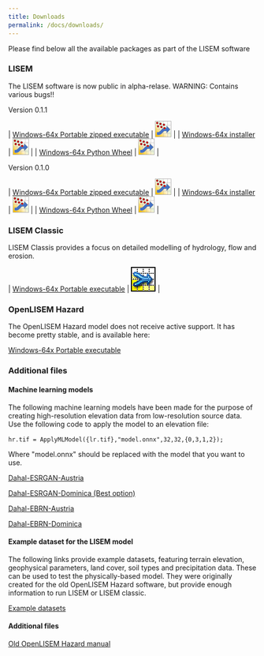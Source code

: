 ```yaml
---
title: Downloads
permalink: /docs/downloads/
---
```


Please find below all the available packages as part of the LISEM software 

### LISEM
The LISEM software is now public in alpha-relase. WARNING: Contains various bugs!! 

Version 0.1.1

| [Windows-64x Portable zipped executable](https://sourceforge.net/projects/lisem/files/LISEM%20%28beta%20release%20new%20software%29/Portable/lisem_0.1.1.zip/download) | ![LISEM](/assets/img/logonav.png) |
| [Windows-64x installer](https://sourceforge.net/projects/lisem/files/LISEM%20%28beta%20release%20new%20software%29/Installer/LISEM-0.1.1-win64.exe/download) | ![LISEM](/assets/img/logonav.png) |
| [Windows-64x Python Wheel](https://sourceforge.net/projects/lisem/files/LISEM%20%28beta%20release%20new%20software%29/Python%20Wheel/lisem-0.1.1-py3-none-any.whl/download) | ![LISEM](/assets/img/logonav.png) |

Version 0.1.0

| [Windows-64x Portable zipped executable](https://sourceforge.net/projects/lisem/files/LISEM%20%28beta%20release%20new%20software%29/Portable/lisem.zip/download) | ![LISEM](/assets/img/logonav.png) |
| [Windows-64x installer](https://sourceforge.net/projects/lisem/files/LISEM%20%28beta%20release%20new%20software%29/Installer/LISEM-0.1.0-win64.exe/download) | ![LISEM](/assets/img/logonav.png) |
| [Windows-64x Python Wheel](https://sourceforge.net/projects/lisem/files/LISEM%20%28beta%20release%20new%20software%29/Python%20Wheel/lisem-0.1.0-py3-none-any.whl/download) | ![LISEM](/assets/img/logonav.png) |

### LISEM Classic
LISEM Classis provides a focus on detailed modelling of hydrology, flow and erosion.

| [Windows-64x Portable executable](https://sourceforge.net/projects/lisem/files/openLISEM6.62beta.zip/download) | ![LISEM](/assets/img/openLisem.png) |

### OpenLISEM Hazard
The OpenLISEM Hazard model does not receive active support. It has become pretty stable, and is available here:

[Windows-64x Portable executable](https://sourceforge.net/projects/lisem/files/OpenLISEM%20Hazard%20%28public%20beta%29/)


### Additional files

#### Machine learning models
The following machine learning models have been made for the purpose of creating high-resolution elevation data from low-resolution source data.
Use the following code to apply the model to an elevation file:
```
hr.tif = ApplyMLModel({lr.tif},"model.onnx",32,32,{0,3,1,2});
```
Where "model.onnx" should be replaced with the model that you want to use.

[Dahal-ESRGAN-Austria](https://sourceforge.net/projects/lisem/files/LISEM%20%28beta%20release%20new%20software%29/Neural%20Networks/esrgan_at_dahal_model.onnx/download)

[Dahal-ESRGAN-Dominica (Best option)](https://sourceforge.net/projects/lisem/files/LISEM%20%28beta%20release%20new%20software%29/Neural%20Networks/esrgan_dm_dahal_model.onnx/download)

[Dahal-EBRN-Austria](https://sourceforge.net/projects/lisem/files/LISEM%20%28beta%20release%20new%20software%29/Neural%20Networks/ebrn_at_dahal_model.onnx/download)

[Dahal-EBRN-Dominica](https://sourceforge.net/projects/lisem/files/LISEM%20%28beta%20release%20new%20software%29/Neural%20Networks/ebrn_dm_dahal_model.onnx/download)


#### Example dataset for the LISEM model

The following links provide example datasets, featuring terrain elevation, geophysical parameters, land cover, soil types and precipitation data.
These can be used to test the physically-based model. They were originally created for the old OpenLISEM Hazard software,
but provide enough information to run LISEM or LISEM classic.

[Example datasets](https://sourceforge.net/projects/lisem/files/Example%20Datasets/)

#### Additional files

[Old OpenLISEM Hazard manual](https://sourceforge.net/projects/lisem/files/Documentation%20and%20Manual/documentation15.pdf/download)

